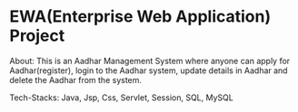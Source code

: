 # EWA(Enterprise Web Application) Project

About:
This is an Aadhar Management System where anyone can apply for Aadhar(register), login to the Aadhar system, update details in Aadhar and delete the Aadhar from the system.

Tech-Stacks:
Java, Jsp, Css, Servlet, Session, SQL, MySQL
